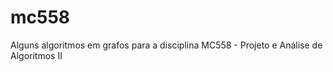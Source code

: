 mc558
=====

Alguns algoritmos em grafos para a disciplina MC558 - Projeto e Análise de Algoritmos II